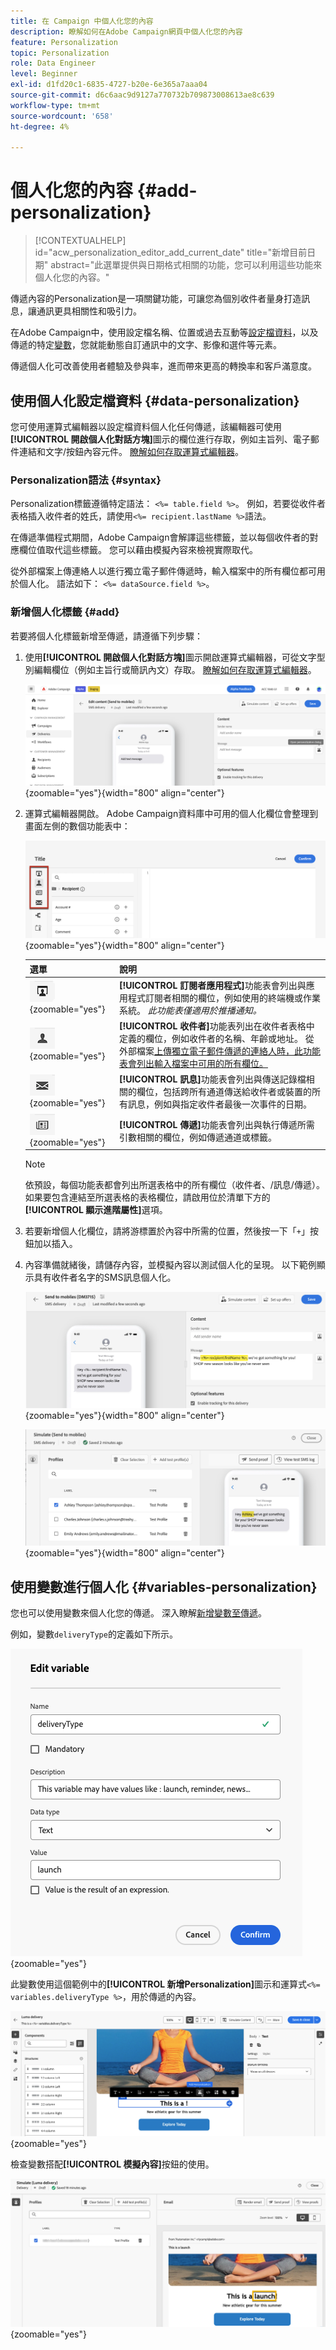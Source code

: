 ```yaml
---
title: 在 Campaign 中個人化您的內容
description: 瞭解如何在Adobe Campaign網頁中個人化您的內容
feature: Personalization
topic: Personalization
role: Data Engineer
level: Beginner
exl-id: d1fd20c1-6835-4727-b20e-6e365a7aaa04
source-git-commit: d6c6aac9d9127a770732b709873008613ae8c639
workflow-type: tm+mt
source-wordcount: '658'
ht-degree: 4%

---
```


# 個人化您的內容 {#add-personalization}

>[!CONTEXTUALHELP]
>id="acw_personalization_editor_add_current_date"
>title="新增目前日期"
>abstract="此選單提供與日期格式相關的功能，您可以利用這些功能來個人化您的內容。"

傳遞內容的Personalization是一項關鍵功能，可讓您為個別收件者量身打造訊息，讓通訊更具相關性和吸引力。

在Adobe Campaign中，使用設定檔名稱、位置或過去互動等[設定檔資料](#data-personalization)，以及傳遞的特定[變數](#variables-personalization)，您就能動態自訂通訊中的文字、影像和選件等元素。

傳遞個人化可改善使用者體驗及參與率，進而帶來更高的轉換率和客戶滿意度。

## 使用個人化設定檔資料 {#data-personalization}

您可使用運算式編輯器以設定檔資料個人化任何傳遞，該編輯器可使用&#x200B;**[!UICONTROL 開啟個人化對話方塊]**&#x200B;圖示的欄位進行存取，例如主旨列、電子郵件連結和文字/按鈕內容元件。 [瞭解如何存取運算式編輯器](gs-personalization.md/#access)。

### Personalization語法 {#syntax}

Personalization標籤遵循特定語法： `<%= table.field %>`。 例如，若要從收件者表格插入收件者的姓氏，請使用`<%= recipient.lastName %>`語法。

在傳遞準備程式期間，Adobe Campaign會解譯這些標籤，並以每個收件者的對應欄位值取代這些標籤。 您可以藉由模擬內容來檢視實際取代。

從外部檔案上傳連絡人以進行獨立電子郵件傳遞時，輸入檔案中的所有欄位都可用於個人化。 語法如下： `<%= dataSource.field %>`。

### 新增個人化標籤 {#add}

若要將個人化標籤新增至傳遞，請遵循下列步驟：

1. 使用&#x200B;**[!UICONTROL 開啟個人化對話方塊]**&#x200B;圖示開啟運算式編輯器，可從文字型別編輯欄位（例如主旨行或簡訊內文）存取。 [瞭解如何存取運算式編輯器](gs-personalization.md/#access)。

   ![顯示如何存取個人化對話方塊的熒幕擷圖](assets/perso-access.png){zoomable="yes"}{width="800" align="center"}

1. 運算式編輯器開啟。 Adobe Campaign資料庫中可用的個人化欄位會整理到畫面左側的數個功能表中：

   ![顯示個人化欄位功能表的熒幕擷圖](assets/perso-insert-field.png){zoomable="yes"}{width="800" align="center"}

   | 選單 | 說明 |
   |------|-------------|
   | ![訂閱者應用程式功能表圖示](assets/do-not-localize/perso-subscribers-menu.png){zoomable="yes"} | **[!UICONTROL 訂閱者應用程式]**&#x200B;功能表會列出與應用程式訂閱者相關的欄位，例如使用的終端機或作業系統。 *此功能表僅適用於推播通知。* |
   | ![收件者功能表圖示](assets/do-not-localize/perso-recipients-menu.png){zoomable="yes"} | **[!UICONTROL 收件者]**&#x200B;功能表列出在收件者表格中定義的欄位，例如收件者的名稱、年齡或地址。 從外部檔案[上傳獨立電子郵件傳遞的連絡人時，此功能表會列出輸入檔案中可用的所有欄位。](../audience/file-audience.md) |
   | ![訊息功能表圖示](assets/do-not-localize/perso-message-menu.png){zoomable="yes"} | **[!UICONTROL 訊息]**&#x200B;功能表會列出與傳送記錄檔相關的欄位，包括跨所有通道傳送給收件者或裝置的所有訊息，例如與指定收件者最後一次事件的日期。 |
   | ![傳遞功能表圖示](assets/do-not-localize/perso-delivery-menu.png){zoomable="yes"} | **[!UICONTROL 傳遞]**&#x200B;功能表會列出與執行傳遞所需引數相關的欄位，例如傳遞通道或標籤。 |

   >[!NOTE]
   >
   >依預設，每個功能表都會列出所選表格中的所有欄位（收件者、/訊息/傳遞）。 如果要包含連結至所選表格的表格欄位，請啟用位於清單下方的&#x200B;**[!UICONTROL 顯示進階屬性]**&#x200B;選項。

1. 若要新增個人化欄位，請將游標置於內容中所需的位置，然後按一下「`+`」按鈕加以插入。

1. 內容準備就緒後，請儲存內容，並模擬內容以測試個人化的呈現。 以下範例顯示具有收件者名字的SMS訊息個人化。

   ![熒幕擷圖顯示具有收件者名字的SMS個人化預覽](assets/perso-preview1.png){zoomable="yes"}{width="800" align="center"}

   ![熒幕擷圖顯示具有收件者名字的SMS個人化預覽](assets/perso-preview2.png){zoomable="yes"}{width="800" align="center"}

## 使用變數進行個人化 {#variables-personalization}

您也可以使用變數來個人化您的傳遞。 深入瞭解[新增變數至傳遞](../advanced-settings/delivery-settings.md#variables-delivery)。

例如，變數`deliveryType`的定義如下所示。

![顯示deliveryType變數定義的熒幕擷圖](assets/variables-deliveryType.png){zoomable="yes"}

此變數使用這個範例中的&#x200B;**[!UICONTROL 新增Personalization]**&#x200B;圖示和運算式`<%= variables.deliveryType %>`，用於傳遞的內容。

![顯示個人化中使用deliveryType變數的熒幕擷圖](assets/variables-perso.png){zoomable="yes"}

檢查變數搭配&#x200B;**[!UICONTROL 模擬內容]**&#x200B;按鈕的使用。

![熒幕擷圖顯示使用deliveryType變數模擬的內容](assets/variables-simulate.png){zoomable="yes"}